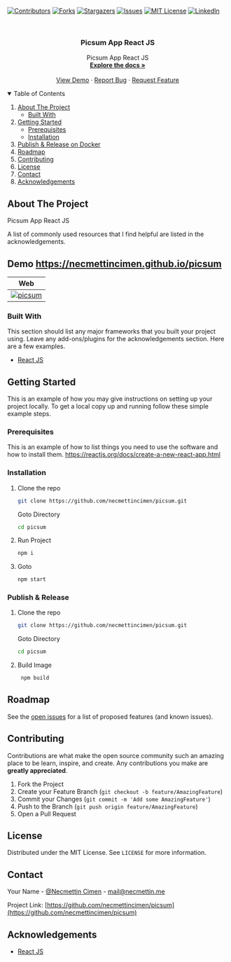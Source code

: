 
[![Contributors][contributors-shield]][contributors-url]
[![Forks][forks-shield]][forks-url]
[![Stargazers][stars-shield]][stars-url]
[![Issues][issues-shield]][issues-url]
[![MIT License][license-shield]][license-url]
[![LinkedIn][linkedin-shield]][linkedin-url]

<!-- PROJECT LOGO -->
<br />
<p align="center">

  <h3 align="center">Picsum App React JS</h3>

  <p align="center">
    Picsum App React JS
    <br />
    <a href="https://github.com/necmettincimen/picsum"><strong>Explore the docs »</strong></a>
    <br />
    <br />
    <a href="https://necmettincimen.github.io/picsum">View Demo</a>
    ·
    <a href="https://github.com/necmettincimen/picsum/issues">Report Bug</a>
    ·
    <a href="https://github.com/necmettincimen/picsum/issues">Request Feature</a>
  </p>
</p>




<!-- TABLE OF CONTENTS -->
<details open="open">
  <summary>Table of Contents</summary>
  <ol>
    <li>
      <a href="#about-the-project">About The Project</a>
      <ul>
        <li><a href="#built-with">Built With</a></li>
      </ul>
    </li>
    <li>
      <a href="#getting-started">Getting Started</a>
      <ul>
        <li><a href="#prerequisites">Prerequisites</a></li>
        <li><a href="#installation">Installation</a></li>
      </ul>
    </li>
    <li><a href="#publish">Publish & Release on Docker</a></li>
    <li><a href="#roadmap">Roadmap</a></li>
    <li><a href="#contributing">Contributing</a></li>
    <li><a href="#license">License</a></li>
    <li><a href="#contact">Contact</a></li>
    <li><a href="#acknowledgements">Acknowledgements</a></li>
  </ol>
</details>



<!-- ABOUT THE PROJECT -->
## About The Project

Picsum App React JS

A list of commonly used resources that I find helpful are listed in the acknowledgements.

## Demo https://necmettincimen.github.io/picsum

| Web |
| --- | 
| [![picsum](picsum.png)](picsum.png) |

### Built With

This section should list any major frameworks that you built your project using. Leave any add-ons/plugins for the acknowledgements section. Here are a few examples.
* [React JS](https://reactjs.org/)


<!-- GETTING STARTED -->
## Getting Started

This is an example of how you may give instructions on setting up your project locally.
To get a local copy up and running follow these simple example steps.

### Prerequisites

This is an example of how to list things you need to use the software and how to install them.
https://reactjs.org/docs/create-a-new-react-app.html

### Installation

1. Clone the repo
   ```sh
   git clone https://github.com/necmettincimen/picsum.git
   ```
   Goto Directory
   ```sh
   cd picsum
   ```
2. Run Project
   ```sh
   npm i
   ```
3. Goto
   ```HTML
   npm start
   ```

### Publish & Release

1. Clone the repo
   ```sh
   git clone https://github.com/necmettincimen/picsum.git
   ```
   Goto Directory
   ```sh
   cd picsum
   ```
2. Build Image
   ```sh
    npm build
   ```



<!-- ROADMAP -->
## Roadmap

See the [open issues](https://github.com/necmettincimen/picsum/issues) for a list of proposed features (and known issues).



<!-- CONTRIBUTING -->
## Contributing

Contributions are what make the open source community such an amazing place to be learn, inspire, and create. Any contributions you make are **greatly appreciated**.

1. Fork the Project
2. Create your Feature Branch (`git checkout -b feature/AmazingFeature`)
3. Commit your Changes (`git commit -m 'Add some AmazingFeature'`)
4. Push to the Branch (`git push origin feature/AmazingFeature`)
5. Open a Pull Request



<!-- LICENSE -->
## License

Distributed under the MIT License. See `LICENSE` for more information.



<!-- CONTACT -->
## Contact

Your Name - [@Necmettin Cimen](https://necmettin.me) - [mail@necmettin.me](mailto:mail@necmettin.me)

Project Link: [https://github.com/necmettincimen/picsum](https://github.com/necmettincimen/picsum)



<!-- ACKNOWLEDGEMENTS -->
## Acknowledgements
* [React JS](https://reactjs.org/)


<!-- MARKDOWN LINKS & IMAGES -->
<!-- https://www.markdownguide.org/basic-syntax/#reference-style-links -->
[contributors-shield]: https://img.shields.io/github/contributors/necmettincimen/picsum.svg?style=for-the-badge
[contributors-url]: https://github.com/necmettincimen/picsum/graphs/contributors
[forks-shield]: https://img.shields.io/github/forks/necmettincimen/picsum.svg?style=for-the-badge
[forks-url]: https://github.com/necmettincimen/picsum/network/members
[stars-shield]: https://img.shields.io/github/stars/necmettincimen/picsum.svg?style=for-the-badge
[stars-url]: https://github.com/necmettincimen/picsum/stargazers
[issues-shield]: https://img.shields.io/github/issues/necmettincimen/picsum.svg?style=for-the-badge
[issues-url]: https://github.com/necmettincimen/picsum/issues
[license-shield]: https://img.shields.io/github/license/necmettincimen/picsum.svg?style=for-the-badge
[license-url]: https://github.com/necmettincimen/picsum/blob/master/LICENSE.txt
[linkedin-shield]: https://img.shields.io/badge/-LinkedIn-black.svg?style=for-the-badge&logo=linkedin&colorB=555
[linkedin-url]: https://linkedin.com/in/necmettincimen
